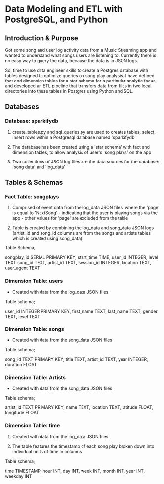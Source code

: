 
# Data Modeling and ETL with PostgreSQL, and Python

## Introduction & Purpose

Got some song and user log activity data from a Music Streaming app and wanted to understand what songs users are listening to. Currently there is no easy way to query the data, because the data is in JSON logs.

So, time to use data engineer skills to create a Postgres database with tables designed to optimize queries on song play analysis. I have defined fact and dimension tables for a star schema for a particular analytic focus, and developed an ETL pipeline that transfers data from files in two local directories into these tables in Postgres using Python and SQL.

## Databases
### Database: sparkifydb

1. create_tables.py and sql_queries.py are used to creates tables, select, insert rows within a Postgresql database named 'sparkifydb'
    
2. The database has been created using a 'star schema' with fact and dimension tables, to allow analysis of user's 'song plays' on the app
    
3. Two collections of JSON log files are the data sources for the database: 'song data' and 'log_data'


## Tables & Schemas

### Fact Table: songplays
    
1. Comprised of event data from the log_data JSON files, where the 'page' is equal to 'NextSong' - indicating that the user is playing songs via the app - other values for 'page' are excluded from the table
    
2. Table is created by combining the log_data and song_data JSON logs (artist_id and song_id columns are from the songs and artists tables which is created using song_data)
    
Table Schema;
    
songplay_id SERIAL PRIMARY KEY,
start_time TIME,
user_id INTEGER, 
level TEXT
song_id TEXT,
artist_id TEXT, 
session_id INTEGER, 
location TEXT, 
user_agent TEXT


### Dimension Table: users

* Created with data from the log_data JSON files

Table schema;
    
user_id INTEGER PRIMARY KEY,
first_name TEXT,
last_name TEXT,
gender TEXT,
level TEXT



### Dimension Table: songs 

* Created with data from the song_data JSON files
    
Table schema;
    
song_id TEXT PRIMARY KEY,
title TEXT, 
artist_id TEXT,
year INTEGER,
duration FLOAT
    

### Dimension Table: Artists

* Created with data from the song_data JSON files
    
Table schema;
    
    
artist_id TEXT PRIMARY KEY,
name TEXT,
location TEXT,
latitude FLOAT,
longitude FLOAT
    


### Dimension Table: time

1. Created with data from the log_data JSON files
    
2. The table features the timestamp of each song play broken down into individual units of time in columns
    
Table schema;
    
time TIMESTAMP,
hour INT,
day INT,
week INT,
month INT,
year INT,
weekday INT